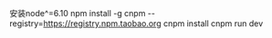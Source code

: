 安装node^=6.10
npm install -g cnpm --registry=https://registry.npm.taobao.org
cnpm install
cnpm run dev